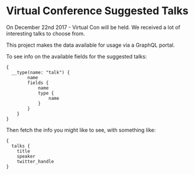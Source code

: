 # Virtual Conference Suggested Talks
On December 22nd 2017 - Virtual Con will be held. We received a lot of interesting talks to choose from. 

This project makes the data available for usage via a GraphQL portal.

To see info on the available fields for the suggested talks:

```
{
  __type(name: "talk") {
		name
		fields {
			name
			type {
				name
			}
		}
	}
}
```

Then fetch the info you might like to see, with something like:

```
{
  talks {
	title
    speaker
	twitter_handle
}
```
